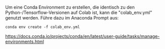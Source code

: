 Um eine Conda Environment zu erstellen, die identisch zu den Python-/Tensorflow-Versionen auf Colab ist, kann die "colab_env.yml" genutzt werden.
Führe dazu im Anaconda Prompt aus:

```
conda env create -f colab_env.yml
```

https://docs.conda.io/projects/conda/en/latest/user-guide/tasks/manage-environments.html
